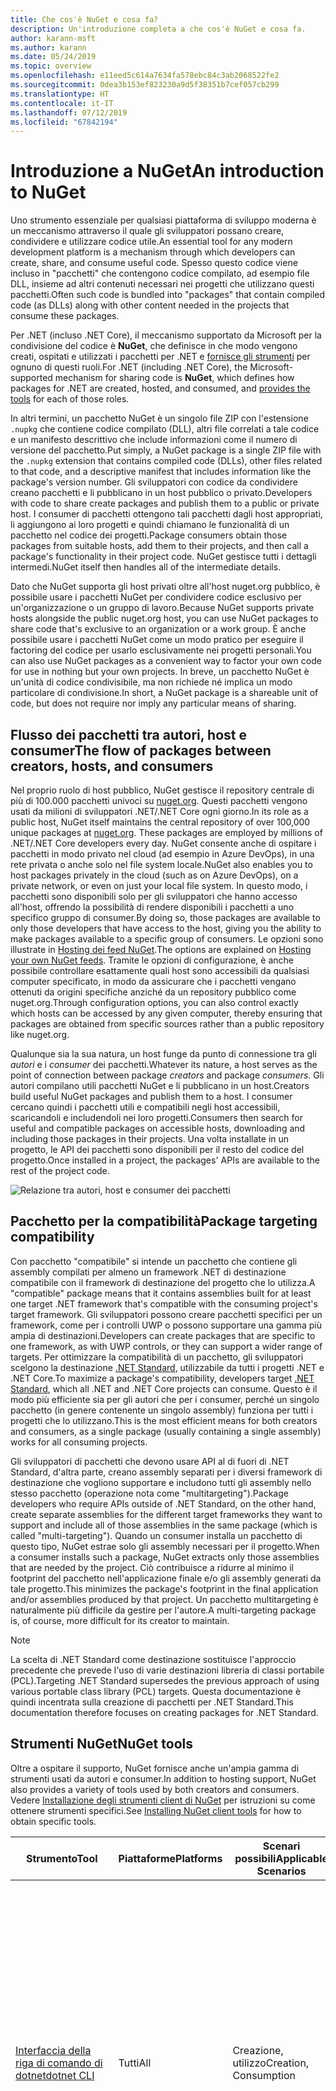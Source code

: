 ```yaml
---
title: Che cos'è NuGet e cosa fa?
description: Un'introduzione completa a che cos'è NuGet e cosa fa.
author: karann-msft
ms.author: karann
ms.date: 05/24/2019
ms.topic: overview
ms.openlocfilehash: e11eed5c614a7634fa578ebc84c3ab2068522fe2
ms.sourcegitcommit: 0dea3b153ef823230a9d5f38351b7cef057cb299
ms.translationtype: HT
ms.contentlocale: it-IT
ms.lasthandoff: 07/12/2019
ms.locfileid: "67842194"
---
```

# <a name="an-introduction-to-nuget"></a><span data-ttu-id="70146-103">Introduzione a NuGet</span><span class="sxs-lookup"><span data-stu-id="70146-103">An introduction to NuGet</span></span>

<span data-ttu-id="70146-104">Uno strumento essenziale per qualsiasi piattaforma di sviluppo moderna è un meccanismo attraverso il quale gli sviluppatori possano creare, condividere e utilizzare codice utile.</span><span class="sxs-lookup"><span data-stu-id="70146-104">An essential tool for any modern development platform is a mechanism through which developers can create, share, and consume useful code.</span></span> <span data-ttu-id="70146-105">Spesso questo codice viene incluso in "pacchetti" che contengono codice compilato, ad esempio file DLL, insieme ad altri contenuti necessari nei progetti che utilizzano questi pacchetti.</span><span class="sxs-lookup"><span data-stu-id="70146-105">Often such code is bundled into "packages" that contain compiled code (as DLLs) along with other content needed in the projects that consume these packages.</span></span>

<span data-ttu-id="70146-106">Per .NET (incluso .NET Core), il meccanismo supportato da Microsoft per la condivisione del codice è **NuGet**, che definisce in che modo vengono creati, ospitati e utilizzati i pacchetti per .NET e [fornisce gli strumenti](install-nuget-client-tools.md) per ognuno di questi ruoli.</span><span class="sxs-lookup"><span data-stu-id="70146-106">For .NET (including .NET Core), the Microsoft-supported mechanism for sharing code is **NuGet**, which defines how packages for .NET are created, hosted, and consumed, and [provides the tools](install-nuget-client-tools.md) for each of those roles.</span></span>

<span data-ttu-id="70146-107">In altri termini, un pacchetto NuGet è un singolo file ZIP con l'estensione `.nupkg` che contiene codice compilato (DLL), altri file correlati a tale codice e un manifesto descrittivo che include informazioni come il numero di versione del pacchetto.</span><span class="sxs-lookup"><span data-stu-id="70146-107">Put simply, a NuGet package is a single ZIP file with the `.nupkg` extension that contains compiled code (DLLs), other files related to that code, and a descriptive manifest that includes information like the package's version number.</span></span> <span data-ttu-id="70146-108">Gli sviluppatori con codice da condividere creano pacchetti e li pubblicano in un host pubblico o privato.</span><span class="sxs-lookup"><span data-stu-id="70146-108">Developers with code to share create packages and publish them to a public or private host.</span></span> <span data-ttu-id="70146-109">I consumer di pacchetti ottengono tali pacchetti dagli host appropriati, li aggiungono ai loro progetti e quindi chiamano le funzionalità di un pacchetto nel codice dei progetti.</span><span class="sxs-lookup"><span data-stu-id="70146-109">Package consumers obtain those packages from suitable hosts, add them to their projects, and then call a package's functionality in their project code.</span></span> <span data-ttu-id="70146-110">NuGet gestisce tutti i dettagli intermedi.</span><span class="sxs-lookup"><span data-stu-id="70146-110">NuGet itself then handles all of the intermediate details.</span></span>

<span data-ttu-id="70146-111">Dato che NuGet supporta gli host privati oltre all'host nuget.org pubblico, è possibile usare i pacchetti NuGet per condividere codice esclusivo per un'organizzazione o un gruppo di lavoro.</span><span class="sxs-lookup"><span data-stu-id="70146-111">Because NuGet supports private hosts alongside the public nuget.org host, you can use NuGet packages to share code that's exclusive to an organization or a work group.</span></span> <span data-ttu-id="70146-112">È anche possibile usare i pacchetti NuGet come un modo pratico per eseguire il factoring del codice per usarlo esclusivamente nei progetti personali.</span><span class="sxs-lookup"><span data-stu-id="70146-112">You can also use NuGet packages as a convenient way to factor your own code for use in nothing but your own projects.</span></span> <span data-ttu-id="70146-113">In breve, un pacchetto NuGet è un'unità di codice condivisibile, ma non richiede né implica un modo particolare di condivisione.</span><span class="sxs-lookup"><span data-stu-id="70146-113">In short, a NuGet package is a shareable unit of code, but does not require nor imply any particular means of sharing.</span></span>

## <a name="the-flow-of-packages-between-creators-hosts-and-consumers"></a><span data-ttu-id="70146-114">Flusso dei pacchetti tra autori, host e consumer</span><span class="sxs-lookup"><span data-stu-id="70146-114">The flow of packages between creators, hosts, and consumers</span></span>

<span data-ttu-id="70146-115">Nel proprio ruolo di host pubblico, NuGet gestisce il repository centrale di più di 100.000 pacchetti univoci su [nuget.org](https://www.nuget.org). Questi pacchetti vengono usati da milioni di sviluppatori .NET/.NET Core ogni giorno.</span><span class="sxs-lookup"><span data-stu-id="70146-115">In its role as a public host, NuGet itself maintains the central repository of over 100,000 unique packages at [nuget.org](https://www.nuget.org). These packages are employed by millions of .NET/.NET Core developers every day.</span></span> <span data-ttu-id="70146-116">NuGet consente anche di ospitare i pacchetti in modo privato nel cloud (ad esempio in Azure DevOps), in una rete privata o anche solo nel file system locale.</span><span class="sxs-lookup"><span data-stu-id="70146-116">NuGet also enables you to host packages privately in the cloud (such as on Azure DevOps), on a private network, or even on just your local file system.</span></span> <span data-ttu-id="70146-117">In questo modo, i pacchetti sono disponibili solo per gli sviluppatori che hanno accesso all'host, offrendo la possibilità di rendere disponibili i pacchetti a uno specifico gruppo di consumer.</span><span class="sxs-lookup"><span data-stu-id="70146-117">By doing so, those packages are available to only those developers that have access to the host, giving you the ability to make packages available to a specific group of consumers.</span></span> <span data-ttu-id="70146-118">Le opzioni sono illustrate in [Hosting dei feed NuGet](hosting-packages/overview.md).</span><span class="sxs-lookup"><span data-stu-id="70146-118">The options are explained on [Hosting your own NuGet feeds](hosting-packages/overview.md).</span></span> <span data-ttu-id="70146-119">Tramite le opzioni di configurazione, è anche possibile controllare esattamente quali host sono accessibili da qualsiasi computer specificato, in modo da assicurare che i pacchetti vengano ottenuti da origini specifiche anziché da un repository pubblico come nuget.org.</span><span class="sxs-lookup"><span data-stu-id="70146-119">Through configuration options, you can also control exactly which hosts can be accessed by any given computer, thereby ensuring that packages are obtained from specific sources rather than a public repository like nuget.org.</span></span>

<span data-ttu-id="70146-120">Qualunque sia la sua natura, un host funge da punto di connessione tra gli *autori* e i *consumer* dei pacchetti.</span><span class="sxs-lookup"><span data-stu-id="70146-120">Whatever its nature, a host serves as the point of connection between package *creators* and package *consumers*.</span></span> <span data-ttu-id="70146-121">Gli autori compilano utili pacchetti NuGet e li pubblicano in un host.</span><span class="sxs-lookup"><span data-stu-id="70146-121">Creators build useful NuGet packages and publish them to a host.</span></span> <span data-ttu-id="70146-122">I consumer cercano quindi i pacchetti utili e compatibili negli host accessibili, scaricandoli e includendoli nei loro progetti.</span><span class="sxs-lookup"><span data-stu-id="70146-122">Consumers then search for useful and compatible packages on accessible hosts, downloading and including those packages in their projects.</span></span> <span data-ttu-id="70146-123">Una volta installate in un progetto, le API dei pacchetti sono disponibili per il resto del codice del progetto.</span><span class="sxs-lookup"><span data-stu-id="70146-123">Once installed in a project, the packages' APIs are available to the rest of the project code.</span></span>

![Relazione tra autori, host e consumer dei pacchetti](media/nuget-roles.png)

## <a name="package-targeting-compatibility"></a><span data-ttu-id="70146-125">Pacchetto per la compatibilità</span><span class="sxs-lookup"><span data-stu-id="70146-125">Package targeting compatibility</span></span>

<span data-ttu-id="70146-126">Con pacchetto "compatibile" si intende un pacchetto che contiene gli assembly compilati per almeno un framework .NET di destinazione compatibile con il framework di destinazione del progetto che lo utilizza.</span><span class="sxs-lookup"><span data-stu-id="70146-126">A "compatible" package means that it contains assemblies built for at least one target .NET framework that's compatible with the consuming project's target framework.</span></span> <span data-ttu-id="70146-127">Gli sviluppatori possono creare pacchetti specifici per un framework, come per i controlli UWP o possono supportare una gamma più ampia di destinazioni.</span><span class="sxs-lookup"><span data-stu-id="70146-127">Developers can create packages that are specific to one framework, as with UWP controls, or they can support a wider range of targets.</span></span> <span data-ttu-id="70146-128">Per ottimizzare la compatibilità di un pacchetto, gli sviluppatori scelgono la destinazione [.NET Standard](/dotnet/standard/net-standard), utilizzabile da tutti i progetti .NET e .NET Core.</span><span class="sxs-lookup"><span data-stu-id="70146-128">To maximize a package's compatibility, developers target [.NET Standard](/dotnet/standard/net-standard), which all .NET and .NET Core projects can consume.</span></span> <span data-ttu-id="70146-129">Questo è il modo più efficiente sia per gli autori che per i consumer, perché un singolo pacchetto (in genere contenente un singolo assembly) funziona per tutti i progetti che lo utilizzano.</span><span class="sxs-lookup"><span data-stu-id="70146-129">This is the most efficient means for both creators and consumers, as a single package (usually containing a single assembly) works for all consuming projects.</span></span>

<span data-ttu-id="70146-130">Gli sviluppatori di pacchetti che devono usare API al di fuori di .NET Standard, d'altra parte, creano assembly separati per i diversi framework di destinazione che vogliono supportare e includono tutti gli assembly nello stesso pacchetto (operazione nota come "multitargeting").</span><span class="sxs-lookup"><span data-stu-id="70146-130">Package developers who require APIs outside of .NET Standard, on the other hand, create separate assemblies for the different target frameworks they want to support and include all of those assemblies in the same package (which is called "multi-targeting").</span></span> <span data-ttu-id="70146-131">Quando un consumer installa un pacchetto di questo tipo, NuGet estrae solo gli assembly necessari per il progetto.</span><span class="sxs-lookup"><span data-stu-id="70146-131">When a consumer installs such a package, NuGet extracts only those assemblies that are needed by the project.</span></span> <span data-ttu-id="70146-132">Ciò contribuisce a ridurre al minimo il footprint del pacchetto nell'applicazione finale e/o gli assembly generati da tale progetto.</span><span class="sxs-lookup"><span data-stu-id="70146-132">This minimizes the package's footprint in the final application and/or assemblies produced by that project.</span></span> <span data-ttu-id="70146-133">Un pacchetto multitargeting è naturalmente più difficile da gestire per l'autore.</span><span class="sxs-lookup"><span data-stu-id="70146-133">A multi-targeting package is, of course, more difficult for its creator to maintain.</span></span>

> [!Note]
> <span data-ttu-id="70146-134">La scelta di .NET Standard come destinazione sostituisce l'approccio precedente che prevede l'uso di varie destinazioni libreria di classi portabile (PCL).</span><span class="sxs-lookup"><span data-stu-id="70146-134">Targeting .NET Standard supersedes the previous approach of using various portable class library (PCL) targets.</span></span> <span data-ttu-id="70146-135">Questa documentazione è quindi incentrata sulla creazione di pacchetti per .NET Standard.</span><span class="sxs-lookup"><span data-stu-id="70146-135">This documentation therefore focuses on creating packages for .NET Standard.</span></span>

## <a name="nuget-tools"></a><span data-ttu-id="70146-136">Strumenti NuGet</span><span class="sxs-lookup"><span data-stu-id="70146-136">NuGet tools</span></span>

<span data-ttu-id="70146-137">Oltre a ospitare il supporto, NuGet fornisce anche un'ampia gamma di strumenti usati da autori e consumer.</span><span class="sxs-lookup"><span data-stu-id="70146-137">In addition to hosting support, NuGet also provides a variety of tools used by both creators and consumers.</span></span> <span data-ttu-id="70146-138">Vedere [Installazione degli strumenti client di NuGet](install-nuget-client-tools.md) per istruzioni su come ottenere strumenti specifici.</span><span class="sxs-lookup"><span data-stu-id="70146-138">See [Installing NuGet client tools](install-nuget-client-tools.md) for how to obtain specific tools.</span></span>

| <span data-ttu-id="70146-139">Strumento</span><span class="sxs-lookup"><span data-stu-id="70146-139">Tool</span></span> | <span data-ttu-id="70146-140">Piattaforme</span><span class="sxs-lookup"><span data-stu-id="70146-140">Platforms</span></span> | <span data-ttu-id="70146-141">Scenari possibili</span><span class="sxs-lookup"><span data-stu-id="70146-141">Applicable Scenarios</span></span> | <span data-ttu-id="70146-142">DESCRIZIONE</span><span class="sxs-lookup"><span data-stu-id="70146-142">Description</span></span> |
| --- | --- | --- | --- |
| [<span data-ttu-id="70146-143">Interfaccia della riga di comando di dotnet</span><span class="sxs-lookup"><span data-stu-id="70146-143">dotnet CLI</span></span>](consume-packages/install-use-packages-dotnet-cli.md) | <span data-ttu-id="70146-144">Tutti</span><span class="sxs-lookup"><span data-stu-id="70146-144">All</span></span> | <span data-ttu-id="70146-145">Creazione, utilizzo</span><span class="sxs-lookup"><span data-stu-id="70146-145">Creation, Consumption</span></span> | <span data-ttu-id="70146-146">Strumento della riga di comando per librerie .NET Core e .NET Standard e per [progetti di tipo SDK](resources/check-project-format.md) destinati a .NET Framework.</span><span class="sxs-lookup"><span data-stu-id="70146-146">CLI tool for .NET Core and .NET Standard libraries, and for [SDK-style projects](resources/check-project-format.md) projects that target .NET Framework.</span></span> <span data-ttu-id="70146-147">Fornisce determinate funzionalità dell'interfaccia della riga di comando di NuGet direttamente all'interno della toolchain di .NET Core.</span><span class="sxs-lookup"><span data-stu-id="70146-147">Provides certain NuGet CLI capabilities directly within the .NET Core tool chain.</span></span> <span data-ttu-id="70146-148">Come per l'interfaccia della riga di comando di NuGet, l'interfaccia della riga di comando di dotnet non interagisce con i progetti di Visual Studio.</span><span class="sxs-lookup"><span data-stu-id="70146-148">As with the NuGet CLI, the dotnet CLI does not interact with Visual Studio projects.</span></span> |
| [<span data-ttu-id="70146-149">Interfaccia della riga di comando di nuget.exe</span><span class="sxs-lookup"><span data-stu-id="70146-149">nuget.exe CLI</span></span>](consume-packages/install-use-packages-nuget-cli.md) | <span data-ttu-id="70146-150">Tutti</span><span class="sxs-lookup"><span data-stu-id="70146-150">All</span></span> | <span data-ttu-id="70146-151">Creazione, utilizzo</span><span class="sxs-lookup"><span data-stu-id="70146-151">Creation, Consumption</span></span> | <span data-ttu-id="70146-152">Strumento della riga di comando per librerie .NET Framework e per i [progetti non di tipo SDK](resources/check-project-format.md) destinati alle librerie .NET Standard.</span><span class="sxs-lookup"><span data-stu-id="70146-152">CLI tool for .NET Framework libraries and [non-SDK-style projects](resources/check-project-format.md) that target .NET Standard libraries.</span></span> <span data-ttu-id="70146-153">Fornisce tutte le funzionalità di NuGet, con alcuni comandi applicabili in modo specifico agli autori dei pacchetti, altri applicabili solo ai consumer e altri ancora applicabili a entrambi.</span><span class="sxs-lookup"><span data-stu-id="70146-153">Provides all NuGet capabilities, with some commands applying specifically to package creators, some applying only to consumers, and others applying to both.</span></span> <span data-ttu-id="70146-154">Ad esempio, gli autori dei pacchetti usano il comando `nuget pack` per creare un pacchetto da vari assembly e file correlati, i consumer dei pacchetti usano `nuget install` per includere i pacchetti in una cartella di progetto e tutti gli utenti usano `nuget config` per impostare le variabili di configurazione di NuGet.</span><span class="sxs-lookup"><span data-stu-id="70146-154">For example, package creators use the `nuget pack` command to create a package from various assemblies and related files, package consumers use `nuget install` to include packages in a project folder, and everyone uses `nuget config` to set NuGet configuration variables.</span></span> <span data-ttu-id="70146-155">In quanto strumento indipendente dalla piattaforma, l'interfaccia della riga di comando di NuGet non interagisce con i progetti di Visual Studio.</span><span class="sxs-lookup"><span data-stu-id="70146-155">As a platform-agnostic tool, the NuGet CLI does not interact with Visual Studio projects.</span></span> |
| [<span data-ttu-id="70146-156">Console di Gestione pacchetti</span><span class="sxs-lookup"><span data-stu-id="70146-156">Package Manager Console</span></span>](tools/package-manager-console.md) | <span data-ttu-id="70146-157">Visual Studio su Windows</span><span class="sxs-lookup"><span data-stu-id="70146-157">Visual Studio on Windows</span></span> | <span data-ttu-id="70146-158">Utilizzo</span><span class="sxs-lookup"><span data-stu-id="70146-158">Consumption</span></span> | <span data-ttu-id="70146-159">Fornisce i [comandi di PowerShell](tools/Powershell-Reference.md) per l'installazione e la gestione dei pacchetti nei progetti Visual Studio.</span><span class="sxs-lookup"><span data-stu-id="70146-159">Provides [PowerShell commands](tools/Powershell-Reference.md) for installing and managing packages in Visual Studio projects.</span></span> |
| [<span data-ttu-id="70146-160">Interfaccia utente di Gestione pacchetti</span><span class="sxs-lookup"><span data-stu-id="70146-160">Package Manager UI</span></span>](tools/package-manager-ui.md) | <span data-ttu-id="70146-161">Visual Studio su Windows</span><span class="sxs-lookup"><span data-stu-id="70146-161">Visual Studio on Windows</span></span> | <span data-ttu-id="70146-162">Utilizzo</span><span class="sxs-lookup"><span data-stu-id="70146-162">Consumption</span></span> | <span data-ttu-id="70146-163">Fornisce un'interfaccia utente di facile utilizzo per l'installazione e la gestione dei pacchetti nei progetti Visual Studio.</span><span class="sxs-lookup"><span data-stu-id="70146-163">Provides an easy-to-use UI for installing and managing packages in Visual Studio projects.</span></span> |
| [<span data-ttu-id="70146-164">Interfaccia utente di Gestisci pacchetti NuGet</span><span class="sxs-lookup"><span data-stu-id="70146-164">Manage NuGet UI</span></span>](/visualstudio/mac/nuget-walkthrough) | <span data-ttu-id="70146-165">Visual Studio per Mac</span><span class="sxs-lookup"><span data-stu-id="70146-165">Visual Studio for Mac</span></span> | <span data-ttu-id="70146-166">Utilizzo</span><span class="sxs-lookup"><span data-stu-id="70146-166">Consumption</span></span> | <span data-ttu-id="70146-167">Fornisce un'interfaccia utente di semplice utilizzo per l'installazione e la gestione dei pacchetti nei progetti di Visual Studio per Mac.</span><span class="sxs-lookup"><span data-stu-id="70146-167">Provide an easy-to-use UI for installing and managing packages in Visual Studio for Mac projects.</span></span> |
| [<span data-ttu-id="70146-168">MSBuild</span><span class="sxs-lookup"><span data-stu-id="70146-168">MSBuild</span></span>](reference/msbuild-targets.md) | <span data-ttu-id="70146-169">WINDOWS</span><span class="sxs-lookup"><span data-stu-id="70146-169">Windows</span></span> | <span data-ttu-id="70146-170">Creazione, utilizzo</span><span class="sxs-lookup"><span data-stu-id="70146-170">Creation, Consumption</span></span> | <span data-ttu-id="70146-171">Fornisce la possibilità di creare pacchetti e ripristinare quelli usati in un progetto direttamente tramite la toolchain di MSBuild.</span><span class="sxs-lookup"><span data-stu-id="70146-171">Provides the ability to create packages and restore packages used in a project directly through the MSBuild tool chain.</span></span> |

<span data-ttu-id="70146-172">Come si può notare, gli strumenti NuGet da usare variano notevolmente in base al fatto che si stiano creando, utilizzando o pubblicando i pacchetti, oltre che in base alla piattaforma in uso.</span><span class="sxs-lookup"><span data-stu-id="70146-172">As you can see, the NuGet tools you work with depend greatly on whether you're creating, consuming, or publishing packages, and the platform on which you're working.</span></span> <span data-ttu-id="70146-173">Gli autori dei pacchetti in genere sono anche consumer, dal momento che compilano sulla base di funzionalità disponibili in altri pacchetti NuGet.</span><span class="sxs-lookup"><span data-stu-id="70146-173">Package creators are typically also consumers, as they build on top of functionality that exists in other NuGet packages.</span></span> <span data-ttu-id="70146-174">E tali pacchetti, naturalmente, possono dipendere a loro volta da altri.</span><span class="sxs-lookup"><span data-stu-id="70146-174">And those packages, of course, may in turn depend on still others.</span></span>

<span data-ttu-id="70146-175">Per altre informazioni, iniziare con gli articoli [Flusso di lavoro della creazione di pacchetti](create-packages/Overview-and-Workflow.md) e [Flusso di lavoro dell'utilizzo di pacchetti](consume-packages/Overview-and-Workflow.md).</span><span class="sxs-lookup"><span data-stu-id="70146-175">For more information, start with the [Package creation workflow](create-packages/Overview-and-Workflow.md) and [Package consumption workflow](consume-packages/Overview-and-Workflow.md) articles.</span></span>

## <a name="managing-dependencies"></a><span data-ttu-id="70146-176">Gestione delle dipendenze</span><span class="sxs-lookup"><span data-stu-id="70146-176">Managing dependencies</span></span>

<span data-ttu-id="70146-177">La possibilità di riutilizzare facilmente il lavoro di altri utenti è una delle funzionalità più utili di un sistema di gestione pacchetti.</span><span class="sxs-lookup"><span data-stu-id="70146-177">The ability to easily build on the work of others is one of most powerful features of a package management system.</span></span> <span data-ttu-id="70146-178">Di conseguenza, la maggior parte delle operazioni eseguite da NuGet è correlata alla gestione di tale albero delle dipendenze, o "grafico", per conto di un progetto.</span><span class="sxs-lookup"><span data-stu-id="70146-178">Accordingly, much of what NuGet does is managing that dependency tree or "graph" on behalf of a project.</span></span> <span data-ttu-id="70146-179">Detto in parole più semplici, sarà necessario preoccuparsi solo dei pacchetti che si usano direttamente in un progetto.</span><span class="sxs-lookup"><span data-stu-id="70146-179">Simply said, you need only concern yourself with those packages that you're directly using in a project.</span></span> <span data-ttu-id="70146-180">Se uno di questi pacchetti utilizza altri pacchetti (che possono a loro volta utilizzare altri pacchetti), NuGet si occupa di tutte queste dipendenze di livello inferiore.</span><span class="sxs-lookup"><span data-stu-id="70146-180">If any of those packages themselves consume other packages (which can, in turn, consume still others), NuGet takes care of all those down-level dependencies.</span></span>

<span data-ttu-id="70146-181">La figura seguente mostra un progetto che dipende da cinque pacchetti, che a loro volta dipendono da un numero di altri pacchetti.</span><span class="sxs-lookup"><span data-stu-id="70146-181">The following image shows a project that depends on five packages, which in turn depend on a number of others.</span></span>

![Esempio di grafico dipendenze di NuGet per un progetto .NET](media/dependency-graph.png)

<span data-ttu-id="70146-183">Si noti che alcuni pacchetti compaiono più volte nel grafico dipendenze.</span><span class="sxs-lookup"><span data-stu-id="70146-183">Notice that some packages appear multiple times in the dependency graph.</span></span> <span data-ttu-id="70146-184">Ad esempio, sono visibili tre diversi consumer del pacchetto B e ogni consumer potrebbe anche specificare una versione diversa per tale pacchetto (non riportato nella figura).</span><span class="sxs-lookup"><span data-stu-id="70146-184">For example, there are three different consumers of package B, and each consumer might also specify a different version for that package (not shown).</span></span> <span data-ttu-id="70146-185">Si tratta di una situazione comune, in particolare per i pacchetti usati diffusamente.</span><span class="sxs-lookup"><span data-stu-id="70146-185">This is a common occurrence, especially for widely-used packages.</span></span> <span data-ttu-id="70146-186">Fortunatamente NuGet esegue tutte le operazioni necessarie per determinare esattamente quale versione del pacchetto B soddisfi tutti i consumer.</span><span class="sxs-lookup"><span data-stu-id="70146-186">NuGet fortunately does all the hard work to determine exactly which version of package B satisfies all consumers.</span></span> <span data-ttu-id="70146-187">NuGet fa quindi lo stesso per tutti gli altri pacchetti, indipendentemente dal livello di profondità del grafico dipendenze.</span><span class="sxs-lookup"><span data-stu-id="70146-187">NuGet then does the same for all other packages, no matter how deep the dependency graph.</span></span>

<span data-ttu-id="70146-188">Per maggiori dettagli sul funzionamento di questo servizio in NuGet, vedere [Risoluzione delle dipendenze](consume-packages/dependency-resolution.md).</span><span class="sxs-lookup"><span data-stu-id="70146-188">For more details on how NuGet performs this service, see [Dependency resolution](consume-packages/dependency-resolution.md).</span></span>

## <a name="tracking-references-and-restoring-packages"></a><span data-ttu-id="70146-189">Rilevamento dei riferimenti e ripristino dei pacchetti</span><span class="sxs-lookup"><span data-stu-id="70146-189">Tracking references and restoring packages</span></span>

<span data-ttu-id="70146-190">Dal momento che i progetti possono essere spostati facilmente tra computer degli sviluppatori, repository del controllo del codice sorgente, server di compilazione e così via, è estremamente poco pratico mantenere gli assembly binari dei pacchetti NuGet associati direttamente a un progetto.</span><span class="sxs-lookup"><span data-stu-id="70146-190">Because projects can easily move between developer computers, source control repositories, build servers, and so forth, it's highly impractical to keep the binary assemblies of NuGet packages directly bound to a project.</span></span> <span data-ttu-id="70146-191">In questo modo, ogni copia del progetto avrebbe dimensioni inutilmente molto grandi, con conseguente spreco di spazio nei repository del controllo del codice sorgente.</span><span class="sxs-lookup"><span data-stu-id="70146-191">Doing so would make each copy of the project unnecessarily bloated (and thereby waste space in source control repositories).</span></span> <span data-ttu-id="70146-192">Risulterebbe anche molto difficile aggiornare i file binari del pacchetto a versioni più recenti, perché gli aggiornamenti dovrebbero essere applicati a tutte le copie del progetto.</span><span class="sxs-lookup"><span data-stu-id="70146-192">It would also make it very difficult to update package binaries to newer versions as updates would have to be applied across all copies of the project.</span></span>

<span data-ttu-id="70146-193">NuGet gestisce invece un semplice elenco di riferimento dei pacchetti da cui dipende un progetto, incluse sia le dipendenze di primo livello che quelle di livello inferiore.</span><span class="sxs-lookup"><span data-stu-id="70146-193">NuGet instead maintains a simple reference list of the packages upon which a project depends, including both top-level and down-level dependencies.</span></span> <span data-ttu-id="70146-194">Ovvero, quando si installa un pacchetto da un host in un progetto, NuGet registra l'identificatore del pacchetto e il numero di versione nell'elenco di riferimento.</span><span class="sxs-lookup"><span data-stu-id="70146-194">That is, whenever you install a package from some host into a project, NuGet records the package identifier and version number in the reference list.</span></span> <span data-ttu-id="70146-195">La disinstallazione di un pacchetto, naturalmente, ne comporta la rimozione dall'elenco. NuGet offre quindi un modo per ripristinare tutti i pacchetti a cui si fa riferimento su richiesta, come descritto in [Ripristino di pacchetti](consume-packages/package-restore.md).</span><span class="sxs-lookup"><span data-stu-id="70146-195">(Uninstalling a package, of course, removes it from the list.) NuGet then provides a means to restore all referenced packages upon request, as described on [Package restore](consume-packages/package-restore.md).</span></span>

![Nell'installazione del pacchetto viene creato un elenco di riferimenti NuGet che può essere usato per ripristinare i pacchetti in un'altra posizione.](media/nuget-restore.png)

<span data-ttu-id="70146-197">Con solo questo elenco di riferimenti, NuGet può quindi reinstallare, ovvero *ripristinare*, successivamente tutti questi pacchetti da host pubblici e/o privati.</span><span class="sxs-lookup"><span data-stu-id="70146-197">With only the reference list, NuGet can then reinstall&mdash;that is, *restore*&mdash;all of those packages from public and/or private hosts at any later time.</span></span> <span data-ttu-id="70146-198">Quando si esegue il commit di un progetto nel controllo del codice sorgente o lo si condivide in qualsiasi altro modo, è necessario includere solo l'elenco dei riferimenti e non occorre escludere eventuali file binari dei pacchetti (vedere [Pacchetti e controllo del codice sorgente](consume-packages/packages-and-source-control.md)).</span><span class="sxs-lookup"><span data-stu-id="70146-198">When committing a project to source control, or sharing it in some other way, you include only the reference list and exclude any package binaries (see [Packages and source control](consume-packages/packages-and-source-control.md).)</span></span>

<span data-ttu-id="70146-199">Il computer che riceve un progetto, ad esempio un server di compilazione che ottiene una copia del progetto come parte di un sistema di distribuzione automatica, chiede semplicemente a NuGet di ripristinare le dipendenze ogni volta che sono necessarie.</span><span class="sxs-lookup"><span data-stu-id="70146-199">The computer that receives a project, such as a build server obtaining a copy of the project as part of an automated deployment system, simply asks NuGet to restore dependencies whenever they're needed.</span></span> <span data-ttu-id="70146-200">Sistemi di compilazione come Azure DevOps prevedono passaggi di "ripristino NuGet" per questo esatto scopo.</span><span class="sxs-lookup"><span data-stu-id="70146-200">Build systems like Azure DevOps provide "NuGet restore" steps for this exact purpose.</span></span> <span data-ttu-id="70146-201">Analogamente, quando gli sviluppatori ottengono una copia di un progetto (come avviene nel caso della clonazione di un repository), possono richiamare un comando come `nuget restore` (interfaccia della riga di comando di NuGet), `dotnet restore` (interfaccia della riga di comando di dotnet), o `Install-Package` (console di Gestione pacchetti) per ottenere tutti i pacchetti necessari.</span><span class="sxs-lookup"><span data-stu-id="70146-201">Similarly, when developers obtain a copy of a project (as when cloning a repository), they can invoke command like `nuget restore` (NuGet CLI), `dotnet restore` (dotnet CLI), or `Install-Package` (Package Manager Console) to obtain all the necessary packages.</span></span> <span data-ttu-id="70146-202">Visual Studio, per la propria parte, ripristina automaticamente i pacchetti quando compila un progetto, a condizione che il ripristino automatico sia abilitato, come descritto in [Ripristino di pacchetti](consume-packages/package-restore.md).</span><span class="sxs-lookup"><span data-stu-id="70146-202">Visual Studio, for its part, automatically restores packages when building a project (provided that automatic restore is enabled, as described on [Package restore](consume-packages/package-restore.md)).</span></span>

<span data-ttu-id="70146-203">Chiaramente, quindi, il ruolo primario di NuGet in cui gli sviluppatori sono coinvolti è la gestione di tale elenco di riferimenti per conto del progetto e la disponibilità di strumenti per ripristinare (e aggiornare) in modo efficiente tali pacchetti con riferimenti.</span><span class="sxs-lookup"><span data-stu-id="70146-203">Clearly, then, NuGet's primary role where developers are concerned is maintaining that reference list on behalf of your project and providing the means to efficiently restore (and update) those referenced packages.</span></span> <span data-ttu-id="70146-204">Questo elenco viene mantenuto in uno di due *formati di gestione dei pacchetti*:</span><span class="sxs-lookup"><span data-stu-id="70146-204">This list is maintained in one of two *package management formats*, as they're called:</span></span>

- <span data-ttu-id="70146-205">[PackageReference](consume-packages/package-references-in-project-files.md) (o "riferimenti ai pacchetti nei file di progetto") | *(NuGet 4.0+)* Gestisce un elenco di dipendenze di livello superiore di un progetto direttamente all'interno del file di progetto, pertanto non occorre un file separato.</span><span class="sxs-lookup"><span data-stu-id="70146-205">[PackageReference](consume-packages/package-references-in-project-files.md) (or "package references in project files") | *(NuGet 4.0+)* Maintains a list of a project's top-level dependencies directly within the project file, so no separate file is needed.</span></span> <span data-ttu-id="70146-206">Un file associato, `obj/project.assets.json`, viene generato dinamicamente per gestire il grafico delle dipendenze complessive dei pacchetti usati da un progetto insieme a tutte le dipendenze di livello inferiore.</span><span class="sxs-lookup"><span data-stu-id="70146-206">An associated file, `obj/project.assets.json`, is dynamically generated to manage the overall dependency graph of the packages that a project uses along with all down-level dependencies.</span></span> <span data-ttu-id="70146-207">PackageReference viene sempre usato dai progetti .NET Core.</span><span class="sxs-lookup"><span data-stu-id="70146-207">PackageReference is always used by .NET Core projects.</span></span>

- <span data-ttu-id="70146-208">[`packages.config`](reference/packages-config.md): *(NuGet 1.0+)* File XML che gestisce un elenco completo di tutte le dipendenze nel progetto, incluse le dipendenze di altri pacchetti installati.</span><span class="sxs-lookup"><span data-stu-id="70146-208">[`packages.config`](reference/packages-config.md): *(NuGet 1.0+)* An XML file that maintains a flat list of all dependencies in the project, including the dependencies of other installed packages.</span></span> <span data-ttu-id="70146-209">I pacchetti installati o ripristinati vengono archiviati in una cartella `packages`.</span><span class="sxs-lookup"><span data-stu-id="70146-209">Installed or restored packages are stored in a `packages` folder.</span></span>

<span data-ttu-id="70146-210">Il formato di gestione dei pacchetti usato in un determinato progetto dipende dal tipo di progetto e dalla versione di NuGet (e/o Visual Studio) disponibile.</span><span class="sxs-lookup"><span data-stu-id="70146-210">Which package management format is employed in any given project depends on the project type, and the available version of NuGet (and/or Visual Studio).</span></span> <span data-ttu-id="70146-211">Per verificare il formato in uso, è sufficiente cercare `packages.config` nella radice del progetto dopo l'installazione del primo pacchetto.</span><span class="sxs-lookup"><span data-stu-id="70146-211">To check what format is being used, simply look for `packages.config` in the project root after installing your first package.</span></span> <span data-ttu-id="70146-212">Se tale file non è disponibile, cercare direttamente un elemento \<PackageReference\> nel file di progetto.</span><span class="sxs-lookup"><span data-stu-id="70146-212">If you don't have that file, look in the project file directly for a \<PackageReference\> element.</span></span>

<span data-ttu-id="70146-213">Se è possibile scegliere, è consigliabile usare PackageReference.</span><span class="sxs-lookup"><span data-stu-id="70146-213">When you have a choice, we recommend using PackageReference.</span></span> <span data-ttu-id="70146-214">Il file `packages.config` viene mantenuto per applicazioni legacy e non è più in fase di sviluppo attivo.</span><span class="sxs-lookup"><span data-stu-id="70146-214">`packages.config` is maintained for legacy purposes and is no longer under active development.</span></span>

> [!Tip]
> <span data-ttu-id="70146-215">Vari comandi dell'interfaccia della riga di comando `nuget.exe`, ad esempio `nuget install`, non aggiungono automaticamente il pacchetto all'elenco di riferimenti.</span><span class="sxs-lookup"><span data-stu-id="70146-215">Various `nuget.exe` CLI commands, like `nuget install`, do not automatically add the package to the reference list.</span></span> <span data-ttu-id="70146-216">L'elenco viene aggiornato quando si installa un pacchetto con Gestione pacchetti di Visual Studio (interfaccia utente o console) e con l'interfaccia della riga di comando `dotnet.exe`.</span><span class="sxs-lookup"><span data-stu-id="70146-216">The list is updated when installing a package with the Visual Studio Package Manager (UI or Console), and with `dotnet.exe` CLI.</span></span>

## <a name="what-else-does-nuget-do"></a><span data-ttu-id="70146-217">Che cos'altro fa NuGet?</span><span class="sxs-lookup"><span data-stu-id="70146-217">What else does NuGet do?</span></span>

<span data-ttu-id="70146-218">Finora sono state presentate le caratteristiche seguenti di NuGet:</span><span class="sxs-lookup"><span data-stu-id="70146-218">So far you've learned the following characteristics of NuGet:</span></span>

- <span data-ttu-id="70146-219">NuGet offre il repository centrale nuget.org con supporto per l'hosting privato.</span><span class="sxs-lookup"><span data-stu-id="70146-219">NuGet provides the central nuget.org repository with support for private hosting.</span></span>
- <span data-ttu-id="70146-220">NuGet offre gli strumenti di cui gli sviluppatori hanno bisogno per creare, pubblicare e utilizzare i pacchetti.</span><span class="sxs-lookup"><span data-stu-id="70146-220">NuGet provides the tools developers need for creating, publishing, and consuming packages.</span></span>
- <span data-ttu-id="70146-221">Cosa ancora più importante, NuGet gestisce un elenco dei riferimenti dei pacchetti usati in un progetto, consentendo di ripristinare e aggiornare i pacchetti da tale elenco.</span><span class="sxs-lookup"><span data-stu-id="70146-221">Most importantly, NuGet maintains a reference list of packages used in a project and the ability to restore and update those packages from that list.</span></span>

<span data-ttu-id="70146-222">Per assicurare l'efficienza di questi processi, NuGet esegue alcune ottimizzazioni in background.</span><span class="sxs-lookup"><span data-stu-id="70146-222">To make these processes work efficiently, NuGet does some behind-the-scenes optimizations.</span></span> <span data-ttu-id="70146-223">In particolare, NuGet gestisce una cache dei pacchetti e una cartella globale dei pacchetti per velocizzare le operazioni di installazione e reinstallazione.</span><span class="sxs-lookup"><span data-stu-id="70146-223">Most notably, NuGet manages a package cache and a global packages folder to shortcut installation and reinstallation.</span></span> <span data-ttu-id="70146-224">La cache consente di evitare il download di un pacchetto già installato nel computer.</span><span class="sxs-lookup"><span data-stu-id="70146-224">The cache avoids downloading a package that's already been installed on the machine.</span></span> <span data-ttu-id="70146-225">La cartella dei pacchetti globale consente a più progetti di condividere lo stesso pacchetto installato, riducendo così l'impatto complessivo di NuGet nel computer.</span><span class="sxs-lookup"><span data-stu-id="70146-225">The global packages folder allows multiple projects to share the same installed package, thereby reducing NuGet's overall footprint on the computer.</span></span> <span data-ttu-id="70146-226">La cache e la cartella dei pacchetti globale sono anche molto utili quando si esegue con frequenza il ripristino di un numero più elevato di pacchetti, come in un server di compilazione.</span><span class="sxs-lookup"><span data-stu-id="70146-226">The cache and global packages folder are also very helpful when you're frequently restoring a larger number of packages, as on a build server.</span></span> <span data-ttu-id="70146-227">Per altri dettagli su questi meccanismi, vedere [Gestione delle cartelle dei pacchetti globali e della cache](consume-packages/managing-the-global-packages-and-cache-folders.md).</span><span class="sxs-lookup"><span data-stu-id="70146-227">For more details on these mechanisms, see [Managing the global packages and cache folders](consume-packages/managing-the-global-packages-and-cache-folders.md).</span></span>

<span data-ttu-id="70146-228">All'interno di un singolo progetto, NuGet gestisce l'intero grafico dipendenze, operazione che ancora una volta include la risoluzione di più riferimenti a versioni diverse dello stesso pacchetto.</span><span class="sxs-lookup"><span data-stu-id="70146-228">Within an individual project, NuGet manages the overall dependency graph, which again includes resolving multiple references to different versions of the same package.</span></span> <span data-ttu-id="70146-229">È piuttosto comune che un progetto abbia una dipendenza da uno o più pacchetti che a loro volta hanno le stesse dipendenze.</span><span class="sxs-lookup"><span data-stu-id="70146-229">It's quite common that a project takes a dependency on one or more packages that themselves have the same dependencies.</span></span> <span data-ttu-id="70146-230">Alcuni dei pacchetti di utilità più utili su nuget.org vengono usati da molti altri pacchetti.</span><span class="sxs-lookup"><span data-stu-id="70146-230">Some of the most useful utility packages on nuget.org are employed by many other packages.</span></span> <span data-ttu-id="70146-231">Nell'intero grafico dipendenze potrebbero facilmente esistere dieci diversi riferimenti a versioni differenti dello stesso pacchetto.</span><span class="sxs-lookup"><span data-stu-id="70146-231">In the entire dependency graph, then, you could easily have ten different references to different versions of the same package.</span></span> <span data-ttu-id="70146-232">Per evitare di includere più versioni dello stesso pacchetto nell'applicazione stessa, NuGet determina la singola versione utilizzabile da tutti i consumer.</span><span class="sxs-lookup"><span data-stu-id="70146-232">To avoid bringing multiple versions of that package into the application itself, NuGet sorts out which single version can be used by all consumers.</span></span> <span data-ttu-id="70146-233">Per altre informazioni, vedere [Risoluzione delle dipendenze](consume-packages/dependency-resolution.md).</span><span class="sxs-lookup"><span data-stu-id="70146-233">(For more information, see [Dependency Resolution](consume-packages/dependency-resolution.md).)</span></span>

<span data-ttu-id="70146-234">Oltre a ciò, NuGet gestisce tutte le specifiche relative a come sono strutturati i pacchetti (tra cui [localizzazione](create-packages/creating-localized-packages.md) e [simboli di debug](create-packages/symbol-packages.md)) e a come viene fatto riferimento a tali pacchetti (tra cui [intervalli di versione](reference/package-versioning.md#version-ranges-and-wildcards) e [versioni non definitive](create-packages/prerelease-packages.md)). NuGet offre anche varie API per l'utilizzo dei relativi servizi a livello di codice, oltre a supportare gli sviluppatori che scrivono estensioni e modelli di progetto di Visual Studio.</span><span class="sxs-lookup"><span data-stu-id="70146-234">Beyond that, NuGet maintains all the specifications related to how packages are structured (including [localization](create-packages/creating-localized-packages.md) and [debug symbols](create-packages/symbol-packages.md)) and how they are referenced (including [version ranges](reference/package-versioning.md#version-ranges-and-wildcards) and [pre-release versions](create-packages/prerelease-packages.md).) NuGet also provides various APIs to work with its services programmatically, and provides support for developers who write Visual Studio extensions and project templates.</span></span>

<span data-ttu-id="70146-235">Dedicare alcuni minuti all'analisi del sommario di questa documentazione per vedere tutte le funzionalità presentate, insieme alle note sulla versione risalenti agli albori di NuGet.</span><span class="sxs-lookup"><span data-stu-id="70146-235">Take a moment to browse the table of contents for this documentation, and you see all of these capabilities represented there, along with release notes dating back to NuGet's beginnings.</span></span>

## <a name="comments-contributions-and-issues"></a><span data-ttu-id="70146-236">Commenti, contributi e problemi</span><span class="sxs-lookup"><span data-stu-id="70146-236">Comments, contributions, and issues</span></span>

<span data-ttu-id="70146-237">I commenti e i contributi a questa documentazione sono ben accetti. Basta selezionare i comandi **Feedback** e **Modifica** nella parte superiore di qualsiasi pagina oppure visitare il [repository docs](https://github.com/NuGet/docs.microsoft.com-nuget/) e l'[elenco dei problemi di docs](https://github.com/NuGet/docs.microsoft.com-nuget/issues) su GitHub.</span><span class="sxs-lookup"><span data-stu-id="70146-237">Finally, we very much welcome comments and contributions to this documentation&mdash;just select the **Feedback** and **Edit** commands on the top of any page, or visit the [docs repository](https://github.com/NuGet/docs.microsoft.com-nuget/) and [docs issue list](https://github.com/NuGet/docs.microsoft.com-nuget/issues) on GitHub.</span></span>

<span data-ttu-id="70146-238">Sono ben accetti anche i contributi a NuGet tramite i [vari repository GitHub](https://github.com/NuGet/Home). I problemi relativi a NuGet sono reperibili in [https://github.com/NuGet/home/issues](https://github.com/NuGet/home/issues).</span><span class="sxs-lookup"><span data-stu-id="70146-238">We also welcome contributions to NuGet itself through its [various GitHub repositories](https://github.com/NuGet/Home); NuGet issues can be found on [https://github.com/NuGet/home/issues](https://github.com/NuGet/home/issues).</span></span>

<span data-ttu-id="70146-239">Buon divertimento con NuGet!</span><span class="sxs-lookup"><span data-stu-id="70146-239">Enjoy your NuGet experience!</span></span>
